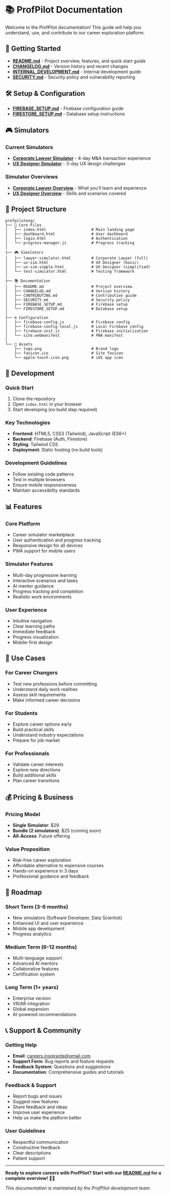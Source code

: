 # 📚 ProfPilot Documentation

Welcome to the ProfPilot documentation! This guide will help you understand, use, and contribute to our career exploration platform.

## 🚀 Getting Started

- [**README.md**](README.md) - Project overview, features, and quick start guide
- [**CHANGELOG.md**](CHANGELOG.md) - Version history and recent changes
- [**INTERNAL_DEVELOPMENT.md**](INTERNAL_DEVELOPMENT.md) - Internal development guide
- [**SECURITY.md**](SECURITY.md) - Security policy and vulnerability reporting

## 🛠️ Setup & Configuration

- [**FIREBASE_SETUP.md**](FIREBASE_SETUP.md) - Firebase configuration guide
- [**FIRESTORE_SETUP.md**](FIRESTORE_SETUP.md) - Database setup instructions

## 🎮 Simulators

### **Current Simulators**
- [**Corporate Lawyer Simulator**](lawyer-simulator.html) - 4-day M&A transaction experience
- [**UX Designer Simulator**](ux-sim.html) - 3-day UX design challenges

### **Simulator Overviews**
- [**Corporate Lawyer Overview**](lawyer.html) - What you'll learn and experience
- [**UX Designer Overview**](ux.html) - Skills and scenarios covered

## 📁 Project Structure

```
profpiloteng/
├── 📄 Core Files
│   ├── index.html                    # Main landing page
│   ├── dashboard.html                # User dashboard
│   ├── login.html                    # Authentication
│   └── progress-manager.js           # Progress tracking
│
├── 🎮 Simulators
│   ├── lawyer-simulator.html         # Corporate Lawyer (full)
│   ├── ux-sim.html                   # UX Designer (basic)
│   ├── ux-sim-simple.html            # UX Designer (simplified)
│   └── test-simulator.html           # Testing framework
│
├── 📚 Documentation
│   ├── README.md                     # Project overview
│   ├── CHANGELOG.md                  # Version history
│   ├── CONTRIBUTING.md               # Contribution guide
│   ├── SECURITY.md                   # Security policy
│   ├── FIREBASE_SETUP.md             # Firebase setup
│   └── FIRESTORE_SETUP.md            # Database setup
│
├── ⚙️ Configuration
│   ├── firebase-config.js            # Firebase config
│   ├── firebase-config-local.js      # Local Firebase config
│   ├── firebase-init.js              # Firebase initialization
│   └── site.webmanifest              # PWA manifest
│
└── 🎨 Assets
    ├── logo.png                      # Brand logo
    ├── favicon.ico                   # Site favicon
    └── apple-touch-icon.png          # iOS app icon
```

## 🔧 Development

### **Quick Start**
1. Clone the repository
2. Open `index.html` in your browser
3. Start developing (no build step required)

### **Key Technologies**
- **Frontend**: HTML5, CSS3 (Tailwind), JavaScript (ES6+)
- **Backend**: Firebase (Auth, Firestore)
- **Styling**: Tailwind CSS
- **Deployment**: Static hosting (no build tools)

### **Development Guidelines**
- Follow existing code patterns
- Test in multiple browsers
- Ensure mobile responsiveness
- Maintain accessibility standards

## 📊 Features

### **Core Platform**
- Career simulator marketplace
- User authentication and progress tracking
- Responsive design for all devices
- PWA support for mobile users

### **Simulator Features**
- Multi-day progressive learning
- Interactive scenarios and tasks
- AI mentor guidance
- Progress tracking and completion
- Realistic work environments

### **User Experience**
- Intuitive navigation
- Clear learning paths
- Immediate feedback
- Progress visualization
- Mobile-first design

## 🎯 Use Cases

### **For Career Changers**
- Test new professions before committing
- Understand daily work realities
- Assess skill requirements
- Make informed career decisions

### **For Students**
- Explore career options early
- Build practical skills
- Understand industry expectations
- Prepare for job market

### **For Professionals**
- Validate career interests
- Explore new directions
- Build additional skills
- Plan career transitions

## 💰 Pricing & Business

### **Pricing Model**
- **Single Simulator**: $29
- **Bundle (2 simulators)**: $25 (coming soon)
- **All-Access**: Future offering

### **Value Proposition**
- Risk-free career exploration
- Affordable alternative to expensive courses
- Hands-on experience in 3 days
- Professional guidance and feedback

## 🔮 Roadmap

### **Short Term (3-6 months)**
- New simulators (Software Developer, Data Scientist)
- Enhanced UI and user experience
- Mobile app development
- Progress analytics

### **Medium Term (6-12 months)**
- Multi-language support
- Advanced AI mentors
- Collaborative features
- Certification system

### **Long Term (1+ years)**
- Enterprise version
- VR/AR integration
- Global expansion
- AI-powered recommendations

## 📞 Support & Community

### **Getting Help**
- **Email**: careers.inspirante@gmail.com
- **Support Form**: Bug reports and feature requests
- **Feedback System**: Questions and suggestions
- **Documentation**: Comprehensive guides and tutorials

### **Feedback & Support**
- Report bugs and issues
- Suggest new features
- Share feedback and ideas
- Improve user experience
- Help us make the platform better

### **User Guidelines**
- Respectful communication
- Constructive feedback
- Clear descriptions
- Patient support

---

**Ready to explore careers with ProfPilot? Start with our [README.md](README.md) for a complete overview!** 🚀💼

*This documentation is maintained by the ProfPilot development team.*
